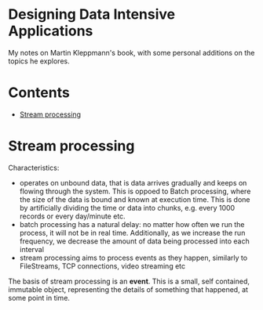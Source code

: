 # Designing Data Intensive Applications

My notes on Martin Kleppmann's book, with some personal additions on the topics he explores.

Contents
========

 * [Stream processing](#stream-processing)

 # Stream processing

 Characteristics: 
 - operates on unbound data, that is data arrives gradually and keeps on flowing through the system. This is oppoed to Batch processing, where the size of the data is bound and known at execution time. This is done by artificially dividing the time or data into chunks, e.g. every 1000 records or every day/minute etc. 
 - batch processing has a natural delay: no matter how often we run the process, it will not be in real time. Additionally, as we increase the run frequency, we decrease the amount of data being processed into each interval
 - stream processing aims to process events as they happen, similarly to FileStreams, TCP connections, video streaming etc

The basis of stream processing is an **event**. This is a small, self contained, immutable object, representing the details of something that happened, at some point in time. 

